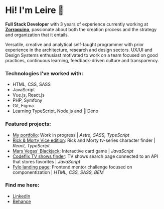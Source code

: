 # Hi! I'm Leire 🤘


**Full Stack Developer** with 3 years of experience currently working at **[Zorraquino](https://www.zorraquino.com/)**, passionate about both the creation process and the strategy and organization that it entails.

Versatile, creative and analytical self-taught programmer with prior experience in the architecture, research and design sectors. UX/UI and Design Systems enthusiast motivated to work on a team focused on good practices, continuous learning, feedback-driven culture and transparency.

### Technologies I've worked with:

- HTML, CSS, SASS
- JavaScript
- Vue.js, React.js
- PHP, Symfony
- Git, Figma
- Learning TypeScript, Node.js and 🦕 Deno

### Featured projects:

- [My portfolio](https://github.com/leireomadina/my-portfolio): Work in progress | *Astro, SASS, TypeScript*
- [Rick & Morty Vice edition](https://github.com/Adalab/modulo-3-evaluacion-final-leireomadina): Rick and Morty tv-series character finder | *React, TypeScript*
- [Mars Vegas' Blackjack](https://github.com/leireomadina/blackjack-game): Interactive card game | *JavaScript*
- [Codeflix TV shows finder](https://github.com/leireomadina/modulo-2-evaluacion-final-leireomadina): TV shows search page connected to an API that stores favorites  | *JavaScript*
- [Fylo landing page](https://github.com/leireomadina/fylo-dark-theme-landing-page): Frontend mentor challenge focused on componentization | *HTML, CSS, SASS, BEM*


### Find me here:

- [LinkedIn](https://www.linkedin.com/in/leire-orde%C3%B1ana-madina/)
- [Behance](https://www.behance.net/leireomadina)

<!--
**leireomadina/leireomadina** is a ✨ _special_ ✨ repository because its `README.md` (this file) appears on your GitHub profile.
Here are some ideas to get you started:

- 🔭 I’m currently working on ...
- 🌱 I’m currently learning ...
- 👯 I’m looking to collaborate on ...
- 🤔 I’m looking for help with ...
- 💬 Ask me about ...
- 📫 How to reach me: ...
- 😄 Pronouns: ...
- ⚡ Fun fact: ...

-->
